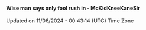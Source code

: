#### Wise man says only fool rush in - McKidKneeKaneSir
Updated on 11/06/2024 - 00:43:14 (UTC) Time Zone
